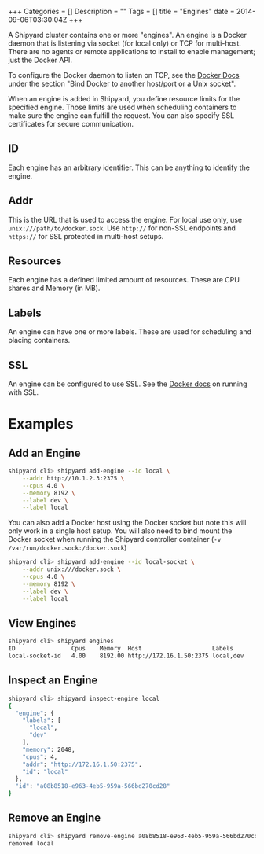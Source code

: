 +++
Categories = []
Description = ""
Tags = []
title = "Engines"
date = 2014-09-06T03:30:04Z
+++

A Shipyard cluster contains one or more "engines".  An engine is a Docker daemon that is listening via socket (for local only) or TCP for multi-host.  There are no agents or remote applications to install to enable management; just the Docker API.

To configure the Docker daemon to listen on TCP, see the [Docker Docs](https://docs.docker.com/articles/basics/) under the section "Bind Docker to another host/port or a Unix socket".

When an engine is added in Shipyard, you define resource limits for the specified engine.  Those limits are used when scheduling containers to make sure the engine can fulfill the request.  You can also specify SSL certificates for secure communication.

<a name="id"></a>
## ID
Each engine has an arbitrary identifier.  This can be anything to identify the engine.

<a name="addr"></a>
## Addr
This is the URL that is used to access the engine.  For local use only, use `unix:///path/to/docker.sock`.  Use `http://` for non-SSL endpoints and `https://` for SSL protected in multi-host setups.

<a name="resources"></a>
## Resources
Each engine has a defined limited amount of resources.  These are CPU shares and Memory (in MB).

<a name="labels"></a>
## Labels
An engine can have one or more labels.  These are used for scheduling and placing containers.

<a name="ssl"></a>
## SSL
An engine can be configured to use SSL.  See the [Docker docs](https://docs.docker.com/articles/https/) on running with SSL.

<a name="examples"></a>
# Examples

## Add an Engine
```bash
shipyard cli> shipyard add-engine --id local \
    --addr http://10.1.2.3:2375 \
    --cpus 4.0 \
    --memory 8192 \
    --label dev \
    --label local
```

<a name="docker-socket"></a>
You can also add a Docker host using the Docker socket but note this will only work in a single host setup.  You will also need to bind mount the Docker socket when running the Shipyard controller container (`-v /var/run/docker.sock:/docker.sock`)

```bash
shipyard cli> shipyard add-engine --id local-socket \
    --addr unix:///docker.sock \
    --cpus 4.0 \
    --memory 8192 \
    --label dev \
    --label local
```

## View Engines
```bash
shipyard cli> shipyard engines
ID                Cpus    Memory  Host                    Labels
local-socket-id   4.00    8192.00 http://172.16.1.50:2375 local,dev
```

## Inspect an Engine
```bash
shipyard cli> shipyard inspect-engine local
{
  "engine": {
    "labels": [
      "local",
      "dev"
    ],
    "memory": 2048,
    "cpus": 4,
    "addr": "http://172.16.1.50:2375",
    "id": "local"
  },
  "id": "a08b8518-e963-4eb5-959a-566bd270cd28"
}
```

## Remove an Engine
```bash
shipyard cli> shipyard remove-engine a08b8518-e963-4eb5-959a-566bd270cd28
removed local
```
